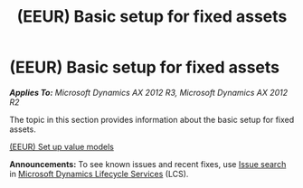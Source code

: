 ﻿---
title: (EEUR) Basic setup for fixed assets
TOCTitle: (EEUR) Basic setup for fixed assets
ms:assetid: 66f47bc5-3a54-4380-ae12-ab2478200189
ms:mtpsurl: https://technet.microsoft.com/en-us/library/JJ710722(v=AX.60)
ms:contentKeyID: 49385119
ms.date: 04/18/2014
mtps_version: v=AX.60
f1_keywords:
- fixed assets
- basic setup
- basic setup for fixed assets
---

# (EEUR) Basic setup for fixed assets 


_**Applies To:** Microsoft Dynamics AX 2012 R3, Microsoft Dynamics AX 2012 R2_

The topic in this section provides information about the basic setup for fixed assets.

[(EEUR) Set up value models](eeur-set-up-value-models.md)

  
**Announcements:** To see known issues and recent fixes, use [Issue search](http://go.microsoft.com/fwlink/?linkid=389258) in [Microsoft Dynamics Lifecycle Services](http://go.microsoft.com/fwlink/?linkid=306505) (LCS).

